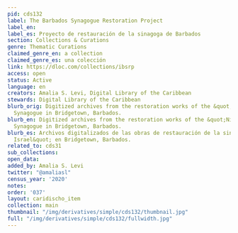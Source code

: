 ```yaml
---
pid: cds132
label: The Barbados Synagogue Restoration Project
label_en:
label_es: Proyecto de restauración de la sinagoga de Barbados
section: Collections & Curations
genre: Thematic Curations
claimed_genre_en: a collection
claimed_genre_es: una colección
link: https://dloc.com/collections/ibsrp
access: open
status: Active
language: en
creators: Amalia S. Levi, Digital Library of the Caribbean
stewards: Digital Library of the Caribbean
blurb_orig: Digitized archives from the restoration works of the &quot;Nidhe Israel&quot;
  Synagogue in Bridgetown, Barbados.
blurb_en: Digitized archives from the restoration works of the &quot;Nidhe Israel&quot;
  Synagogue in Bridgetown, Barbados.
blurb_es: Archivos digitalizados de las obras de restauración de la sinagoga &quot;Nidhe
  Israel&quot; en Bridgetown, Barbados.
related_to: cds31
sub_collections:
open_data:
added_by: Amalia S. Levi
twitter: "@amaliasl"
census_year: '2020'
notes:
order: '037'
layout: caridischo_item
collection: main
thumbnail: "/img/derivatives/simple/cds132/thumbnail.jpg"
full: "/img/derivatives/simple/cds132/fullwidth.jpg"
---
```

